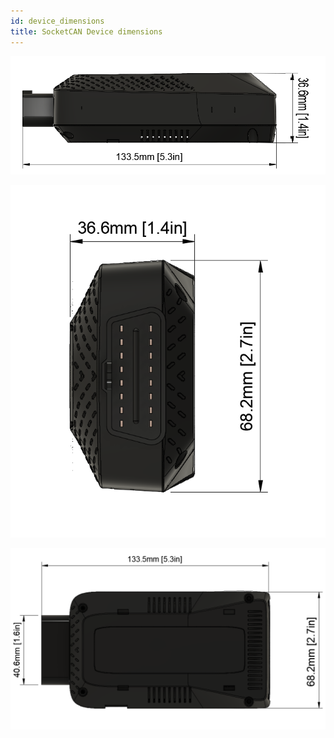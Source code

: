 ```yaml
---
id: device_dimensions
title: SocketCAN Device dimensions
---
```




![Device dimensions](/img/hardware/gen_3.5/device_dimensions_4.png)


![Device dimensions](/img/hardware/gen_3.5/device_dimensions_5.png)


![Device dimensions](/img/hardware/gen_3.5/device_dimensions_6.png)